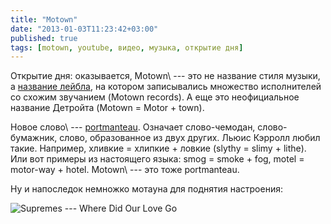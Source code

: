 ```yaml
---
title: "Motown"
date: "2013-01-03T11:23:42+03:00"
published: true
tags: [motown, youtube, видео, музыка, открытие дня]
---
```


Открытие дня: оказывается, Motown\ --- это не название стиля музыки, а [название лейбла](http://www.motown.com),
на котором записывались множество исполнителей со схожим звучанием (Motown records). А еще это неофициальное название
Детройта (Motown = Motor + town).

Новое слово\ --- [portmanteau](http://en.wikipedia.org/wiki/Portmanteau). Означает слово-чемодан, слово-бумажник, слово,
образованное из двух других. Льюис Кэрролл любил такие. Например, хливкие = хлипкие + ловкие (slythy = slimy + lithe).
Или вот примеры из настоящего языка: smog = smoke + fog, motel = motor-way + hotel. Motown\ --- это тоже portmanteau.

Ну и напоследок немножко мотауна для поднятия настроения:

![Supremes --- Where Did Our Love Go](http://www.youtube.com/watch?v=qTBmgAOO0Nw)
